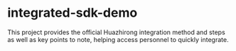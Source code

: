 # integrated-sdk-demo
This project provides the official Huazhirong integration method and steps as well as key points to note, helping access personnel to quickly integrate.
